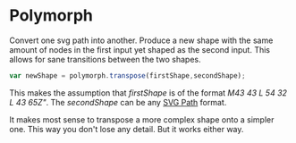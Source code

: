 # Polymorph
Convert one svg path into another. Produce a new shape with the same amount of nodes in the first input yet shaped as the second input. This allows for sane transitions between the two shapes.

```javascript
var newShape = polymorph.transpose(firstShape,secondShape);
```
This makes the assumption that *firstShape* is of the format *M43 43 L 54 32 L 43 65Z"*. The *secondShape* can be any [SVG Path](http://www.w3schools.com/svg/svg_path.asp) format.

It makes most sense to transpose a more complex shape onto a simpler one. This way you don't lose any detail. But it works either way.
